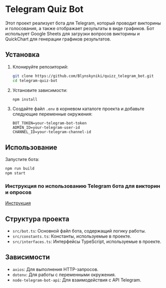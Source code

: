# Telegram Quiz Bot

Этот проект реализует бота для Telegram, который проводит викторины и голосования, а также отображает результаты в виде
графиков. Бот использует Google Sheets для загрузки вопросов викторины и QuickChart для генерации графиков результатов.

## Установка

1. Клонируйте репозиторий:
   ```sh
   git clone https://github.com/Blynskyniki/quizz_telegram_bot.git
   cd telegram-quiz-bot
   ```

2. Установите зависимости:
   ```sh
   npm install
   ```

3. Создайте файл `.env` в корневом каталоге проекта и добавьте следующие переменные окружения:
   ```
   BOT_TOKEN=your-telegram-bot-token
   ADMIN_ID=your-telegram-user-id
   CHANNEL_ID=your-telegram-channel-id
   ```

## Использование

Запустите бота:

```sh
npm run build
npm start
```

### Инструкция по использованию Telegram бота для викторин и опросов

[Инструкция](./README_ADM.md)

## Структура проекта

- `src/bot.ts`: Основной файл бота, содержащий логику работы.
- `src/constants.ts`: Константы, используемые в проекте.
- `src/interfaces.ts`: Интерфейсы TypeScript, используемые в проекте.

## Зависимости

- `axios`: Для выполнения HTTP-запросов.
- `dotenv`: Для работы с переменными окружения.
- `node-telegram-bot-api`: Для взаимодействия с API Telegram.


